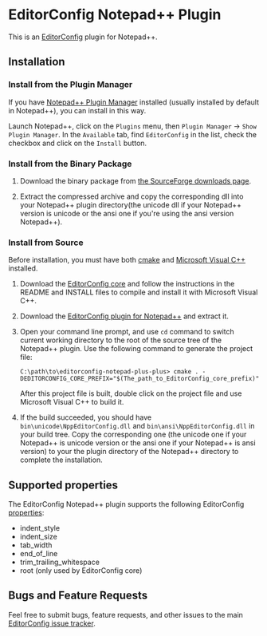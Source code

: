 # EditorConfig Notepad++ Plugin

This is an [EditorConfig][] plugin for Notepad++.

## Installation

### Install from the Plugin Manager

If you have [Notepad++ Plugin Manager][] installed (usually installed by
default in Notepad++), you can install in this way.

Launch Notepad++, click on the `Plugins` menu, then
`Plugin Manager` -> `Show Plugin Manager`. In the `Available` tab, find
`EditorConfig` in the list, check the checkbox and click on the `Install`
button.

### Install from the Binary Package

1.  Download the binary package from
    [the SourceForge downloads page][download].

2.  Extract the compressed archive and copy the corresponding dll into your
    Notepad++ plugin directory(the unicode dll if your Notepad++ version is
    unicode or the ansi one if you're using the ansi version Notepad++).


### Install from Source

Before installation, you must have both [cmake][] and [Microsoft Visual C++][]
installed.

1.  Download the [EditorConfig core][] and follow the instructions in the README
    and INSTALL files to compile and install it with Microsoft Visual C++.

2.  Download the [EditorConfig plugin for Notepad++][] and extract it.

3.  Open your command line prompt, and use `cd` command to switch current
    working directory to the root of the source tree of the Notepad++ plugin.
    Use the following command to generate the project file:
   
        C:\path\to\editorconfig-notepad-plus-plus> cmake . -DEDITORCONFIG_CORE_PREFIX="$(The_path_to_EditorConfig_core_prefix)"
   
    After this project file is built, double click on the project file and use
    Microsoft Visual C++ to build it.

4.  If the build succeeded, you should have `bin\unicode\NppEditorConfig.dll`
    and `bin\ansi\NppEditorConfig.dll` in your build tree. Copy the
    corresponding one (the unicode one if your Notepad++ is unicode version or
    the ansi one if your Notepad++ is ansi version) to your the plugin directory
    of the Notepad++ directory to complete the installation.


## Supported properties

The EditorConfig Notepad++ plugin supports the following EditorConfig
[properties][]:

* indent_style
* indent_size
* tab_width
* end_of_line
* trim_trailing_whitespace
* root (only used by EditorConfig core)

## Bugs and Feature Requests

Feel free to submit bugs, feature requests, and other issues to the main
[EditorConfig issue tracker](https://github.com/editorconfig/editorconfig/issues).


[cmake]: http://www.cmake.org
[EditorConfig]: http://editorconfig.org
[EditorConfig core]: https://github.com/editorconfig/editorconfig-core
[EditorConfig plugin for Notepad++]: https://github.com/editorconfig/editorconfig-notepad-plus-plus
[Microsoft Visual C++]: http://msdn2.microsoft.com/en-us/visualc/default.aspx
[Notepad++ Plugin Manager]: http://www.brotherstone.co.uk/npp/pm/
[download]: https://sourceforge.net/projects/editorconfig/files/EditorConfig-Notepad%2B%2B-Plugin/
[properties]: http://editorconfig.org/#supported-properties
